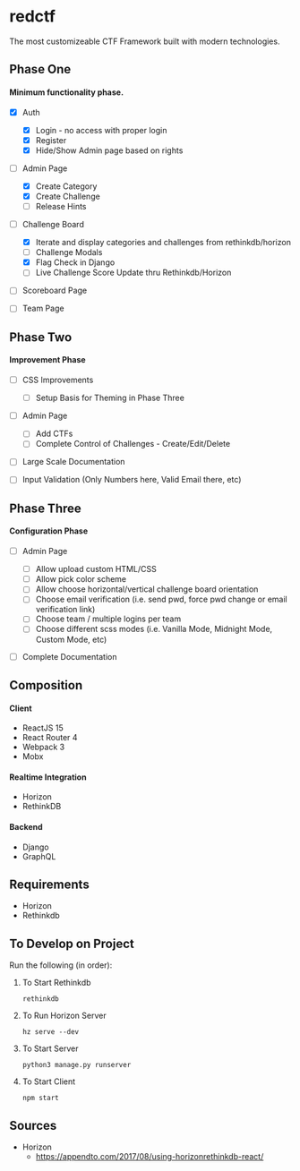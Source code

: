 # redctf

The most customizeable CTF Framework built with modern technologies.


## Phase One
#### Minimum functionality phase.

- [x] Auth
  - [x] Login - no access with proper login
  - [x] Register
  - [x] Hide/Show Admin page based on rights
- [ ] Admin Page
  - [x] Create Category
  - [x] Create Challenge
  - [ ] Release Hints
- [ ] Challenge Board
  - [x] Iterate and display categories and challenges from rethinkdb/horizon
  - [ ] Challenge Modals
  - [x] Flag Check in Django
  - [ ] Live Challenge Score Update thru Rethinkdb/Horizon
- [ ] Scoreboard Page
- [ ] Team Page


## Phase Two
#### Improvement Phase

- [ ] CSS Improvements
  - [ ] Setup Basis for Theming in Phase Three
- [ ] Admin Page
  - [ ] Add CTFs
  - [ ] Complete Control of Challenges - Create/Edit/Delete
- [ ] Large Scale Documentation
- [ ] Input Validation (Only Numbers here, Valid Email there, etc)


## Phase Three
#### Configuration Phase

- [ ] Admin Page
  - [ ] Allow upload custom HTML/CSS
  - [ ] Allow pick color scheme
  - [ ] Allow choose horizontal/vertical challenge board orientation
  - [ ] Choose email verification (i.e. send pwd, force pwd change or email verification link)
  - [ ] Choose team / multiple logins per team
  - [ ] Choose different scss modes (i.e. Vanilla Mode, Midnight Mode, Custom Mode, etc)
- [ ] Complete Documentation


## Composition

#### Client
* ReactJS 15
* React Router 4
* Webpack 3
* Mobx

#### Realtime Integration
* Horizon
* RethinkDB

#### Backend
* Django
* GraphQL


## Requirements
* Horizon
* Rethinkdb


## To Develop on Project

Run the following (in order):

1) To Start Rethinkdb

    `rethinkdb`

2) To Run Horizon Server

    `hz serve --dev`

3) To Start Server

    `python3 manage.py runserver`

4) To Start Client

    `npm start`





## Sources

* Horizon
   * https://appendto.com/2017/08/using-horizonrethinkdb-react/
